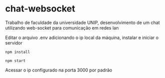 # chat-websocket
Trabalho de faculdade da universidade UNIP, desenvolvimento de um chat utilizando web-socket para comunicação em redes lan

Editar o arquivo .env adicionando o ip local da máquina, instalar e iniciar o servidor

```shell
npm install
```

```shell
npm start
```

Acessar o ip configurado na porta 3000 por padrão
